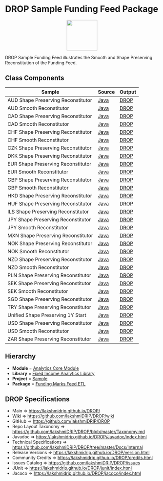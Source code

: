 # DROP Sample Funding Feed Package

<p align="center"><img src="https://github.com/lakshmiDRIP/DROP/blob/master/DRIP_Logo.gif?raw=true" width="100"></p>

DROP Sample Funding Feed illustrates the Smooth and Shape Preserving Reconstitution of the Funding Feed.


## Class Components

 |               Sample               | Source | Output |
 |------------------------------------|--------|--------|
 | AUD Shape Preserving Reconstitutor | [Java](https://github.com/lakshmiDRIP/DROP/tree/master/src/main/java/org/drip/sample/fundingfeed/AUDShapePreservingReconstitutor.java) | [DROP](https://github.com/lakshmiDRIP/DROP/blob/master/drop/org/drip/sample/fundingfeed/AUDShapePreservingReconstitutor.drop) |
 | AUD Smooth Reconstitutor           | [Java](https://github.com/lakshmiDRIP/DROP/tree/master/src/main/java/org/drip/sample/fundingfeed/AUDSmoothReconstitutor.java) | [DROP](https://github.com/lakshmiDRIP/DROP/blob/master/drop/org/drip/sample/fundingfeed/AUDSmoothReconstitutor.drop) |
 | CAD Shape Preserving Reconstitutor | [Java](https://github.com/lakshmiDRIP/DROP/tree/master/src/main/java/org/drip/sample/fundingfeed/CADShapePreservingReconstitutor.java) | [DROP](https://github.com/lakshmiDRIP/DROP/blob/master/drop/org/drip/sample/fundingfeed/CADShapePreservingReconstitutor.drop) |
 | CAD Smooth Reconstitutor           | [Java](https://github.com/lakshmiDRIP/DROP/tree/master/src/main/java/org/drip/sample/fundingfeed/CADSmoothReconstitutor.java) | [DROP](https://github.com/lakshmiDRIP/DROP/blob/master/drop/org/drip/sample/fundingfeed/CADSmoothReconstitutor.drop) |
 | CHF Shape Preserving Reconstitutor | [Java](https://github.com/lakshmiDRIP/DROP/tree/master/src/main/java/org/drip/sample/fundingfeed/CHFShapePreservingReconstitutor.java) | [DROP](https://github.com/lakshmiDRIP/DROP/blob/master/drop/org/drip/sample/fundingfeed/CHFShapePreservingReconstitutor.drop) |
 | CHF Smooth Reconstitutor           | [Java](https://github.com/lakshmiDRIP/DROP/tree/master/src/main/java/org/drip/sample/fundingfeed/CHFSmoothReconstitutor.java) | [DROP](https://github.com/lakshmiDRIP/DROP/blob/master/drop/org/drip/sample/fundingfeed/CHFSmoothReconstitutor.drop) |
 | CZK Shape Preserving Reconstitutor | [Java](https://github.com/lakshmiDRIP/DROP/tree/master/src/main/java/org/drip/sample/fundingfeed/CZKShapePreservingReconstitutor.java) | [DROP](https://github.com/lakshmiDRIP/DROP/blob/master/drop/org/drip/sample/fundingfeed/CZKShapePreservingReconstitutor.drop) |
 | DKK Shape Preserving Reconstitutor | [Java](https://github.com/lakshmiDRIP/DROP/tree/master/src/main/java/org/drip/sample/fundingfeed/DKKShapePreservingReconstitutor.java) | [DROP](https://github.com/lakshmiDRIP/DROP/blob/master/drop/org/drip/sample/fundingfeed/DKKShapePreservingReconstitutor.drop) |
 | EUR Shape Preserving Reconstitutor | [Java](https://github.com/lakshmiDRIP/DROP/tree/master/src/main/java/org/drip/sample/fundingfeed/EURShapePreservingReconstitutor.java) | [DROP](https://github.com/lakshmiDRIP/DROP/blob/master/drop/org/drip/sample/fundingfeed/EURShapePreservingReconstitutor.drop) |
 | EUR Smooth Reconstitutor           | [Java](https://github.com/lakshmiDRIP/DROP/tree/master/src/main/java/org/drip/sample/fundingfeed/EURSmoothReconstitutor.java) | [DROP](https://github.com/lakshmiDRIP/DROP/blob/master/drop/org/drip/sample/fundingfeed/EURSmoothReconstitutor.drop) |
 | GBP Shape Preserving Reconstitutor | [Java](https://github.com/lakshmiDRIP/DROP/tree/master/src/main/java/org/drip/sample/fundingfeed/GBPShapePreservingReconstitutor.java) | [DROP](https://github.com/lakshmiDRIP/DROP/blob/master/drop/org/drip/sample/fundingfeed/GBPShapePreservingReconstitutor.drop) |
 | GBP Smooth Reconstitutor           | [Java](https://github.com/lakshmiDRIP/DROP/tree/master/src/main/java/org/drip/sample/fundingfeed/GBPSmoothReconstitutor.java) | [DROP](https://github.com/lakshmiDRIP/DROP/blob/master/drop/org/drip/sample/fundingfeed/GBPSmoothReconstitutor.drop) |
 | HKD Shape Preserving Reconstitutor | [Java](https://github.com/lakshmiDRIP/DROP/tree/master/src/main/java/org/drip/sample/fundingfeed/HKDShapePreservingReconstitutor.java) | [DROP](https://github.com/lakshmiDRIP/DROP/blob/master/drop/org/drip/sample/fundingfeed/HKDShapePreservingReconstitutor.drop) |
 | HUF Shape Preserving Reconstitutor | [Java](https://github.com/lakshmiDRIP/DROP/tree/master/src/main/java/org/drip/sample/fundingfeed/HUFShapePreservingReconstitutor.java) | [DROP](https://github.com/lakshmiDRIP/DROP/blob/master/drop/org/drip/sample/fundingfeed/HUFShapePreservingReconstitutor.drop) |
 | ILS Shape Preserving Reconstitutor | [Java](https://github.com/lakshmiDRIP/DROP/tree/master/src/main/java/org/drip/sample/fundingfeed/ILSShapePreservingReconstitutor.java) | [DROP](https://github.com/lakshmiDRIP/DROP/blob/master/drop/org/drip/sample/fundingfeed/ILSShapePreservingReconstitutor.drop) |
 | JPY Shape Preserving Reconstitutor | [Java](https://github.com/lakshmiDRIP/DROP/tree/master/src/main/java/org/drip/sample/fundingfeed/JPYShapePreservingReconstitutor.java) | [DROP](https://github.com/lakshmiDRIP/DROP/blob/master/drop/org/drip/sample/fundingfeed/JPYShapePreservingReconstitutor.drop) |
 | JPY Smooth Reconstitutor           | [Java](https://github.com/lakshmiDRIP/DROP/tree/master/src/main/java/org/drip/sample/fundingfeed/JPYSmoothReconstitutor.java) | [DROP](https://github.com/lakshmiDRIP/DROP/blob/master/drop/org/drip/sample/fundingfeed/JPYSmoothReconstitutor.drop) |
 | MXN Shape Preserving Reconstitutor | [Java](https://github.com/lakshmiDRIP/DROP/tree/master/src/main/java/org/drip/sample/fundingfeed/MXNShapePreservingReconstitutor.java) | [DROP](https://github.com/lakshmiDRIP/DROP/blob/master/drop/org/drip/sample/fundingfeed/MXNShapePreservingReconstitutor.drop) |
 | NOK Shape Preserving Reconstitutor | [Java](https://github.com/lakshmiDRIP/DROP/tree/master/src/main/java/org/drip/sample/fundingfeed/NOKShapePreservingReconstitutor.java) | [DROP](https://github.com/lakshmiDRIP/DROP/blob/master/drop/org/drip/sample/fundingfeed/NOKShapePreservingReconstitutor.drop) |
 | NOK Smooth Reconstitutor           | [Java](https://github.com/lakshmiDRIP/DROP/tree/master/src/main/java/org/drip/sample/fundingfeed/NOKSmoothReconstitutor.java) | [DROP](https://github.com/lakshmiDRIP/DROP/blob/master/drop/org/drip/sample/fundingfeed/NOKSmoothReconstitutor.drop) |
 | NZD Shape Preserving Reconstitutor | [Java](https://github.com/lakshmiDRIP/DROP/tree/master/src/main/java/org/drip/sample/fundingfeed/NZDShapePreservingReconstitutor.java) | [DROP](https://github.com/lakshmiDRIP/DROP/blob/master/drop/org/drip/sample/fundingfeed/NZDShapePreservingReconstitutor.drop) |
 | NZD Smooth Reconstitutor           | [Java](https://github.com/lakshmiDRIP/DROP/tree/master/src/main/java/org/drip/sample/fundingfeed/NZDSmoothReconstitutor.java) | [DROP](https://github.com/lakshmiDRIP/DROP/blob/master/drop/org/drip/sample/fundingfeed/NZDSmoothReconstitutor.drop) |
 | PLN Shape Preserving Reconstitutor | [Java](https://github.com/lakshmiDRIP/DROP/tree/master/src/main/java/org/drip/sample/fundingfeed/PLNShapePreservingReconstitutor.java) | [DROP](https://github.com/lakshmiDRIP/DROP/blob/master/drop/org/drip/sample/fundingfeed/PLNShapePreservingReconstitutor.drop) |
 | SEK Shape Preserving Reconstitutor | [Java](https://github.com/lakshmiDRIP/DROP/tree/master/src/main/java/org/drip/sample/fundingfeed/SEKShapePreservingReconstitutor.java) | [DROP](https://github.com/lakshmiDRIP/DROP/blob/master/drop/org/drip/sample/fundingfeed/SEKShapePreservingReconstitutor.drop) |
 | SEK Smooth Reconstitutor           | [Java](https://github.com/lakshmiDRIP/DROP/tree/master/src/main/java/org/drip/sample/fundingfeed/SEKSmoothReconstitutor.java) | [DROP](https://github.com/lakshmiDRIP/DROP/blob/master/drop/org/drip/sample/fundingfeed/SEKSmoothReconstitutor.drop) |
 | SGD Shape Preserving Reconstitutor | [Java](https://github.com/lakshmiDRIP/DROP/tree/master/src/main/java/org/drip/sample/fundingfeed/SGDShapePreservingReconstitutor.java) | [DROP](https://github.com/lakshmiDRIP/DROP/blob/master/drop/org/drip/sample/fundingfeed/SGDShapePreservingReconstitutor.drop) |
 | TRY Shape Preserving Reconstitutor | [Java](https://github.com/lakshmiDRIP/DROP/tree/master/src/main/java/org/drip/sample/fundingfeed/TRYShapePreservingReconstitutor.java) | [DROP](https://github.com/lakshmiDRIP/DROP/blob/master/drop/org/drip/sample/fundingfeed/TRYShapePreservingReconstitutor.drop) |
 | Unified Shape Preserving 1Y Start  | [Java](https://github.com/lakshmiDRIP/DROP/tree/master/src/main/java/org/drip/sample/fundingfeed/UnifiedShapePreserving1YStart.java) | [DROP](https://github.com/lakshmiDRIP/DROP/blob/master/drop/org/drip/sample/fundingfeed/UnifiedShapePreserving1YStart.drop) |
 | USD Shape Preserving Reconstitutor | [Java](https://github.com/lakshmiDRIP/DROP/tree/master/src/main/java/org/drip/sample/fundingfeed/USDShapePreservingReconstitutor.java) | [DROP](https://github.com/lakshmiDRIP/DROP/blob/master/drop/org/drip/sample/fundingfeed/USDShapePreservingReconstitutor.drop) |
 | USD Smooth Reconstitutor           | [Java](https://github.com/lakshmiDRIP/DROP/tree/master/src/main/java/org/drip/sample/fundingfeed/USDSmoothReconstitutor.java) | [DROP](https://github.com/lakshmiDRIP/DROP/blob/master/drop/org/drip/sample/fundingfeed/USDSmoothReconstitutor.drop) |
 | ZAR Shape Preserving Reconstitutor | [Java](https://github.com/lakshmiDRIP/DROP/tree/master/src/main/java/org/drip/sample/fundingfeed/ZARShapePreservingReconstitutor.java) | [DROP](https://github.com/lakshmiDRIP/DROP/blob/master/drop/org/drip/sample/fundingfeed/ZARShapePreservingReconstitutor.drop) |


## Hierarchy

 <ul>
	<li><b>Module </b> = <a href = "https://github.com/lakshmiDRIP/DROP/tree/master/AnalyticsCore.md">Analytics Core Module</a></li>
	<li><b>Library</b> = <a href = "https://github.com/lakshmiDRIP/DROP/tree/master/FixedIncomeAnalyticsLibrary.md">Fixed Income Analytics Library</a></li>
	<li><b>Project</b> = <a href = "https://github.com/lakshmiDRIP/DROP/tree/master/src/main/java/org/drip/sample/README.md">Sample</a></li>
	<li><b>Package</b> = <a href = "https://github.com/lakshmiDRIP/DROP/tree/master/src/main/java/org/drip/sample/fundingfeed/README.md">Funding Marks Feed ETL</a></li>
 </ul>


## DROP Specifications

 * Main                     => https://lakshmidrip.github.io/DROP/
 * Wiki                     => https://github.com/lakshmiDRIP/DROP/wiki
 * GitHub                   => https://github.com/lakshmiDRIP/DROP
 * Repo Layout Taxonomy     => https://github.com/lakshmiDRIP/DROP/blob/master/Taxonomy.md
 * Javadoc                  => https://lakshmidrip.github.io/DROP/Javadoc/index.html
 * Technical Specifications => https://github.com/lakshmiDRIP/DROP/tree/master/Docs/Internal
 * Release Versions         => https://lakshmidrip.github.io/DROP/version.html
 * Community Credits        => https://lakshmidrip.github.io/DROP/credits.html
 * Issues Catalog           => https://github.com/lakshmiDRIP/DROP/issues
 * JUnit                    => https://lakshmidrip.github.io/DROP/junit/index.html
 * Jacoco                   => https://lakshmidrip.github.io/DROP/jacoco/index.html
